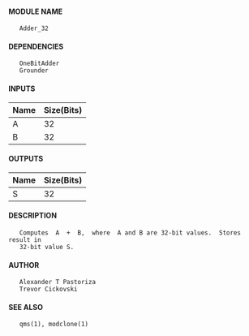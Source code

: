#### MODULE NAME
       Adder_32

#### DEPENDENCIES
       OneBitAdder
       Grounder

#### INPUTS

Name | Size(Bits)
---------|---------
A   |     32    
B   |     32

#### OUTPUTS

Name | Size(Bits)
---------|---------
S   |     32

#### DESCRIPTION
       Computes  A  +  B,  where  A and B are 32-bit values.  Stores result in
       32-bit value S.

#### AUTHOR
       Alexander T Pastoriza
       Trevor Cickovski

#### SEE ALSO
       qms(1), modclone(1)
